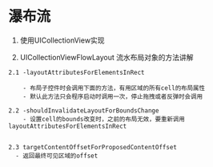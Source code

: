 # 瀑布流

1. 使用UICollectionView实现

2. UICollectionViewFlowLayout 流水布局对象的方法讲解

```
2.1 -layoutAttributesForElementsInRect
        
    - 布局子控件时会调用下面的方法，有用区域的所有cell的布局属性
    - 默认此方法只会程序启动时调用一次，停止拖拽或者反弹时会调用
    
2.2 -shouldInvalidateLayoutForBoundsChange
    - 设置cell的bounds改变时，之前的布局无效，要重新调用layoutAttributesForElementsInRect
    
    
2.3 targetContentOffsetForProposedContentOffset
  - 返回最终可见区域的offset
```

